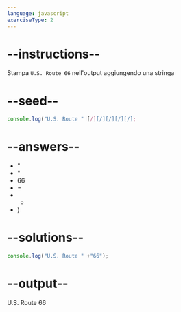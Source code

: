 ```yaml
---
language: javascript
exerciseType: 2
---
```


# --instructions--

Stampa `U.S. Route 66` nell'output aggiungendo una stringa

# --seed--

```javascript
console.log("U.S. Route " [/][/][/][/][/];
```

# --answers--

- "
- "
- 66
- =
- +
- )

# --solutions--

```javascript
console.log("U.S. Route " +"66");
```

# --output--

U.S. Route 66
